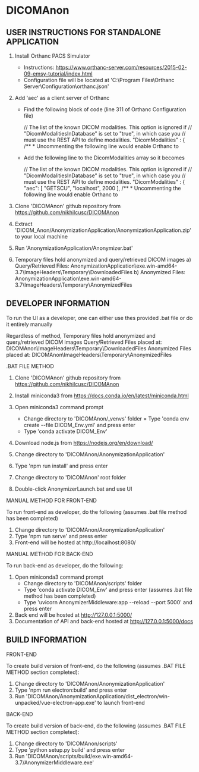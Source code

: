 # DICOMAnon

USER INSTRUCTIONS FOR STANDALONE APPLICATION
--------------------------------------------
1) Install Orthanc PACS Simulator
    - Instructions: https://www.orthanc-server.com/resources/2015-02-09-emsy-tutorial/index.html
    - Configuration file will be located at 'C:\Program Files\Orthanc Server\Configuration\orthanc.json'
    
2) Add 'aec' as a client server of Orthanc
    -   Find the following block of code (line 311 of Orthanc Configuration file)
    
           // The list of the known DICOM modalities. This option is ignored if
           // "DicomModalitiesInDatabase" is set to "true", in which case you
           // must use the REST API to define modalities.
           "DicomModalities" : {
             /**
              * Uncommenting the following line would enable Orthanc to
     
    -   Add the following line to the DicomModalities array so it becomes
    
           // The list of the known DICOM modalities. This option is ignored if
           // "DicomModalitiesInDatabase" is set to "true", in which case you
           // must use the REST API to define modalities.
           "DicomModalities" : {
             "aec": [ "GETSCU", "localhost", 2000 ],
             /**
              * Uncommenting the following line would enable Orthanc to

2) Clone 'DICOMAnon' github repository from https://github.com/nikhilcusc/DICOMAnon

3) Extract 'DICOM_Anon/AnonymizationApplication/AnonymizationApplication.zip' to your local machine

4) Run 'AnonymizationApplication/Anonymizer.bat'

5) Temporary files hold anonymized and query/retrieved DICOM images
    a) Query/Retrieved Files: AnonymizationApplication\exe.win-amd64-3.7\ImageHeaders\Temporary\DownloadedFiles
    b) Anonymized Files: AnonymizationApplication\exe.win-amd64-3.7\ImageHeaders\Temporary\AnonymizedFiles



DEVELOPER INFORMATION
---------------------

To run the UI as a developer, one can either use thes provided .bat file or do it entirely manually

Regardless of method, Temporary files hold anonymized and query/retrieved DICOM images
Query/Retrieved Files placed at: DICOMAnon\ImageHeaders\Temporary\DownloadedFiles
Anonymized Files placed at: DICOMAnon\ImageHeaders\Temporary\AnonymizedFiles

.BAT FILE METHOD

1) Clone 'DICOMAnon' github repository from https://github.com/nikhilcusc/DICOMAnon

2) Install miniconda3 from https://docs.conda.io/en/latest/miniconda.html

3) Open miniconda3 command prompt
    - Change directory to 'DICOMAnon/_venvs' folder
    = Type 'conda env create --file DICOM_Env.yml' and press enter
    - Type 'conda activate DICOM_Env'

4) Download node.js from https://nodejs.org/en/download/

5) Change directory to 'DICOMAnon/AnonymizationApplication'

6) Type 'npm run install' and press enter

7) Change directory to 'DICOMAnon' root folder

8) Double-click AnonymizerLaunch.bat and use UI



MANUAL METHOD FOR FRONT-END

To run front-end as developer, do the following (assumes .bat file method has been completed)
1) Change directory to 'DICOMAnon/AnonymizationApplication'
2) Type 'npm run serve' and press enter
3) Front-end will be hosted at http://localhost:8080/

MANUAL METHOD FOR BACK-END

To run back-end as developer, do the following:
1) Open miniconda3 command prompt
    - Change directory to 'DICOMAnon/scripts' folder
    - Type 'conda activate DICOM_Env' and press enter (assumes .bat file method has been completed)
    - Type 'uvicorn AnonymizerMiddleware:app --reload --port 5000' and press enter
2) Back end will be hosted at http://127.0.0.1:5000/
3) Documentation of API and back-end hosted at http://127.0.0.1:5000/docs



BUILD INFORMATION
---------------------

FRONT-END

To create build version of front-end, do the following (assumes .BAT FILE METHOD section completed):
1) Change directory to 'DICOMAnon/AnonymizationApplication'
2) Type 'npm run electron:build' and press enter
3) Run 'DICOMAnon/AnonymizationApplication/dist_electron/win-unpacked/vue-electron-app.exe' to launch front-end

BACK-END

To create build version of back-end, do the following (assumes .BAT FILE METHOD section completed):
1) Change directory to 'DICOMAnon/scripts'
2) Type 'python setup.py build' and press enter
3) Run 'DICOMAnon/scripts/build/exe.win-amd64-3.7/AnonymizerMiddleware.exe'
